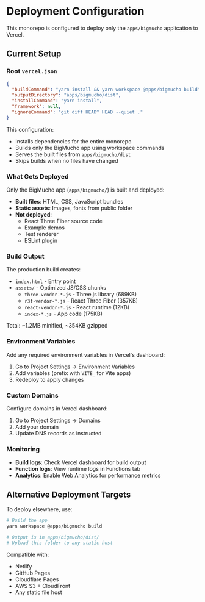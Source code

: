 # Deployment Configuration

This monorepo is configured to deploy only the `apps/bigmucho` application to Vercel.

## Current Setup

### Root `vercel.json`

```json
{
  "buildCommand": "yarn install && yarn workspace @apps/bigmucho build",
  "outputDirectory": "apps/bigmucho/dist",
  "installCommand": "yarn install",
  "framework": null,
  "ignoreCommand": "git diff HEAD^ HEAD --quiet ."
}
```

This configuration:

- Installs dependencies for the entire monorepo
- Builds only the BigMucho app using workspace commands
- Serves the built files from `apps/bigmucho/dist`
- Skips builds when no files have changed

### What Gets Deployed

Only the BigMucho app (`apps/bigmucho/`) is built and deployed:

- **Built files**: HTML, CSS, JavaScript bundles
- **Static assets**: Images, fonts from public folder
- **Not deployed**:
  - React Three Fiber source code
  - Example demos
  - Test renderer
  - ESLint plugin

### Build Output

The production build creates:

- `index.html` - Entry point
- `assets/` - Optimized JS/CSS chunks
  - `three-vendor-*.js` - Three.js library (689KB)
  - `r3f-vendor-*.js` - React Three Fiber (357KB)
  - `react-vendor-*.js` - React runtime (12KB)
  - `index-*.js` - App code (175KB)

Total: ~1.2MB minified, ~354KB gzipped

### Environment Variables

Add any required environment variables in Vercel's dashboard:

1. Go to Project Settings → Environment Variables
2. Add variables (prefix with `VITE_` for Vite apps)
3. Redeploy to apply changes

### Custom Domains

Configure domains in Vercel dashboard:

1. Go to Project Settings → Domains
2. Add your domain
3. Update DNS records as instructed

### Monitoring

- **Build logs**: Check Vercel dashboard for build output
- **Function logs**: View runtime logs in Functions tab
- **Analytics**: Enable Web Analytics for performance metrics

## Alternative Deployment Targets

To deploy elsewhere, use:

```bash
# Build the app
yarn workspace @apps/bigmucho build

# Output is in apps/bigmucho/dist/
# Upload this folder to any static host
```

Compatible with:

- Netlify
- GitHub Pages
- Cloudflare Pages
- AWS S3 + CloudFront
- Any static file host
